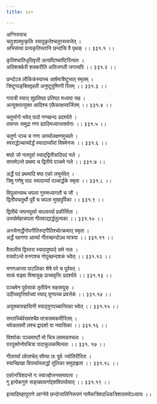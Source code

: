 ```yaml
---
title: ३३१

---
```

अग्निरुवाच  
चतुःशतमुत्कृतिः स्यादुकृतेश्चतुरस्त्यजेत् ।  
अभिसंव्या प्रत्यकृतिस्तानि छन्दांसि वै पृथक् ।। ३३१.१ ।।  
  
कृतिश्चातिधृतिवृत्ती अत्यष्टिष्चाष्टिरित्यतः ।  
अतिशर्क्करी शक्करीति अतिजगती जगत्यपि ।। ३३१.२ ।।  
  
छन्दोऽत्र लौकिकंस्याच्च आर्षमात्रैष्टुभात् स्मृतम् ।  
त्रिष्टुप्पङ्‌क्तिवृहती अनुष्टुवुष्णिगी रितम् ।। ३३१.३ ।।  
  
गायत्री स्यात् सुप्रतिष्ठा प्रतिष्ठा मध्यया सह ।  
अत्युक्तात्युक्त आदिश्च एकैकाक्षरवर्जितम् ।। ३३१.४ ।।  
  
चतुर्भागो भवेत् पादो गण्च्छन्दः प्रदर्श्यते ।  
तावन्तः समुद्रा गणा ह्यादिमध्यान्तसर्वगाः ।। ३३१.५ ।।  
  
चतुर्णः पञ्च च गणा आर्य्यालक्षणमुच्यते ।  
स्वरार्द्धञ्चार्य्यार्द्धं स्यादार्य्यांयां विषमेनजः ।। ३३१.६ ।।  
  
षष्ठो जो नलपूर्वा स्याद्‌द्वितीयादिपदं नले ।  
सप्तमेऽन्ते प्रथमा च द्वितीये पञ्चमे नले ।। ३३१.७ ।।  
  
अर्द्धे पदं प्रथमादि षष्ठ एको लघुर्भवेत् ।  
त्रिषु गणेषु पादः स्यादार्य्या पञ्चार्द्धके स्मृता ।। ३३१.८ ।।  
  
विपुलान्याथ चपला गुरुमध्यागतौ च जौ ।  
द्वितीयचतुर्थौ पूर्वे च चपला मुखपुर्विका ।। ३३१.९ ।।  
  
द्वितीथे जघनपूर्व्वा चपलार्य्या प्रकीर्त्तिता ।  
उभयोर्महाचपला गीतवाद्यार्द्धतुल्यका ।। ३३१.१० ।।  
  
अन्त्येनार्द्धेनोपगीतिरुद्‌गीतिश्चोत्क्रमात् स्मृता ।  
अर्द्धे रक्षगणा आर्य्या गीतच्छन्दोऽथ मात्रया ।। ३३१.११ ।।  
  
वैतालीयं द्विस्वरा स्यादयुष्पादे समे नलः ।  
वसवोऽन्ते वनगाश्च गोपुच्छन्दशकं भवेत् ।। ३३१.१२ ।।  
  
भगणआन्ता पाटलिका शेषे परे च पूर्ववत् ।  
साकं षड्वा मिश्रायुक् प्राच्यवृत्तिः प्रदर्श्यते ।। ३३१.१३ ।।  
  
पञ्चमेन पूर्वसाकं तृतीयेन सहस्रयुक् ।  
उदीच्यवृत्तिर्वाच्यां स्याद् युगपच्च प्रवर्त्तकं ।। ३३१.१४ ।।  
  
अयुक्चारुहासिनी स्याद्‌युगपच्चान्तिका भवेत् ।। ३३१.१५ ।।  
  
सप्तार्च्चिर्वसवश्चैव मात्रासमकमीरितम् ।  
भवेन्नलवमौ लश्च द्वादशो वा नवासिका ।। ३३१.१६ ।।  
  
विश्वोकः पञ्चमाष्टौ मो चित्र लवमकश्चलः ।  
परयुक्तेनोपचित्रा पादाकुलकमित्यतः ।। ३३१. १७ ।।  
  
गीतार्य्या लोपश्चेत् सौम्या लः पूर्वः ज्योतिरीरिता ।  
स्याच्छिखा विपर्य्यास्तार्द्धा तूलिका समुदाहृता ।। ३३१.१८ ।।  
  
एकोनत्रिंशदन्ते गः स्याज्ज्ञेजनसमावला ।  
गु इत्येकगुरुं सङ्ख्यावर्णाद्दशविपर्य्ययात् ।। ३३१.१९ ।।  
  
इत्यादिमहापुराणे आग्नेये छन्दोजातिनिरूपणं नामैकत्रिंशदधिकत्रिशततमोऽध्यायः ।।